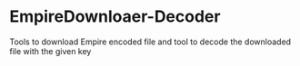 # EmpireDownloaer-Decoder
Tools to download Empire encoded file and tool to decode the downloaded file with the given key
